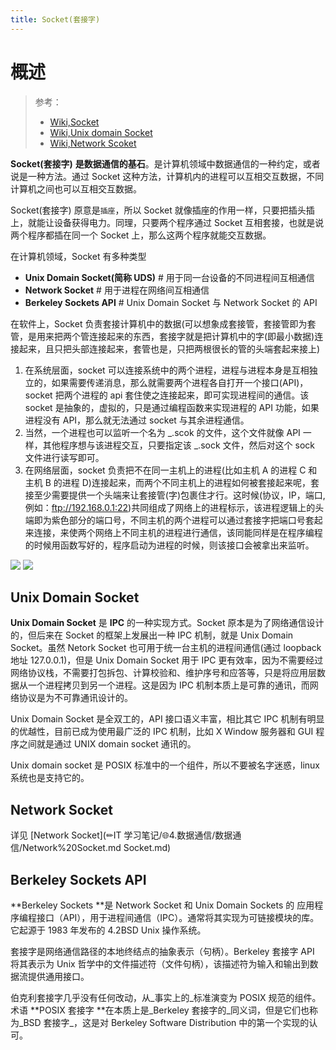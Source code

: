 ```yaml
---
title: Socket(套接字)
---
```


# 概述

> 参考：
> - [Wiki,Socket](https://en.wikipedia.org/wiki/Socket)
> - [Wiki,Unix domain Socket](https://en.wikipedia.org/wiki/Unix_domain_socket)
> - [Wiki,Network Scoket](https://en.wikipedia.org/wiki/Network_socket)

**Socket(套接字)** **是数据通信的基石**。是计算机领域中数据通信的一种约定，或者说是一种方法。通过 Socket 这种方法，计算机内的进程可以互相交互数据，不同计算机之间也可以互相交互数据。

Socket(套接字) 原意是`插座`，所以 Socket 就像插座的作用一样，只要把插头插上，就能让设备获得电力。同理，只要两个程序通过 Socket 互相套接，也就是说两个程序都插在同一个 Socket 上，那么这两个程序就能交互数据。

在计算机领域，Socket 有多种类型

- **Unix Domain Socket(简称 UDS)** # 用于同一台设备的不同进程间互相通信
- **Network Socket** # 用于进程在网络间互相通信
- **Berkeley Sockets API** # Unix Domain Socket 与 Network Socket 的 API

在软件上，Socket 负责套接计算机中的数据(可以想象成套接管，套接管即为套管，是用来把两个管连接起来的东西，套接字就是把计算机中的字(即最小数据)连接起来，且只把头部连接起来，套管也是，只把两根很长的管的头端套起来接上)

1. 在系统层面，socket 可以连接系统中的两个进程，进程与进程本身是互相独立的，如果需要传递消息，那么就需要两个进程各自打开一个接口(API)，socket 把两个进程的 api 套住使之连接起来，即可实现进程间的通信。该 socket 是抽象的，虚拟的，只是通过编程函数来实现进程的 API 功能，如果进程没有 API，那么就无法通过 socket 与其余进程通信。
2. 当然，一个进程也可以监听一个名为 _.scok 的文件，这个文件就像 API 一样，其他程序想与该进程交互，只要指定该 _.sock 文件，然后对这个 sock 文件进行读写即可。
3. 在网络层面，socket 负责把不在同一主机上的进程(比如主机 A 的进程 C 和主机 B 的进程 D)连接起来，而两个不同主机上的进程如何被套接起来呢，套接至少需要提供一个头端来让套接管(字)包裹住才行。这时候(协议，IP，端口,例如：ftp://192.168.0.1:22)共同组成了网络上的进程标示，该进程逻辑上的头端即为紫色部分的端口号，不同主机的两个进程可以通过套接字把端口号套起来连接，来使两个网络上不同主机的进程进行通信，该同能同样是在程序编程的时候用函数写好的，程序启动为进程的时候，则该接口会被拿出来监听。

![](https://notes-learning.oss-cn-beijing.aliyuncs.com/nlg3b5/1619421243110-2db70bc6-f358-459c-b9a9-e199658b151a.png)
![](https://notes-learning.oss-cn-beijing.aliyuncs.com/nlg3b5/1619421247179-b40abf99-2621-4f4e-aa6e-1d68bfe9e74b.png)

## Unix Domain Socket

**Unix Domain Socket** 是 **IPC** 的一种实现方式。Socket 原本是为了网络通信设计的，但后来在 Socket 的框架上发展出一种 IPC 机制，就是 Unix Domain Socket。虽然 Netork Socket 也可用于统一台主机的进程间通信(通过 loopback 地址 127.0.0.1)，但是 Unix Domain Socket 用于 IPC 更有效率，因为不需要经过网络协议栈，不需要打包拆包、计算校验和、维护序号和应答等，只是将应用层数据从一个进程拷贝到另一个进程。这是因为 IPC 机制本质上是可靠的通讯，而网络协议是为不可靠通讯设计的。

Unix Domain Socket 是全双工的，API 接口语义丰富，相比其它 IPC 机制有明显的优越性，目前已成为使用最广泛的 IPC 机制，比如 X Window 服务器和 GUI 程序之间就是通过 UNIX domain socket 通讯的。

Unix domain socket 是 POSIX 标准中的一个组件，所以不要被名字迷惑，linux 系统也是支持它的。

## Network Socket

详见 [Network Socket](✏IT 学习笔记/🌐4.数据通信/数据通信/Network%20Socket.md Socket.md)

## Berkeley Sockets API

**Berkeley Sockets **是 Network Socket 和 Unix Domain Sockets 的 应用程序编程接口（API），用于进程间通信（IPC）。通常将其实现为可链接模块的库。它起源于 1983 年发布的 4.2BSD Unix 操作系统。

套接字是网络通信路径的本地终结点的抽象表示（句柄）。Berkeley 套接字 API 将其表示为 Unix 哲学中的文件描述符（文件句柄），该描述符为输入和输出到数据流提供通用接口。

伯克利套接字几乎没有任何改动，从\_事实上的\_标准演变为 POSIX 规范的组件。术语 **POSIX 套接字 **在本质上是\_Berkeley 套接字的\_同义词，但是它们也称为\_BSD 套接字\_，这是对 Berkeley Software Distribution 中的第一个实现的认可。
